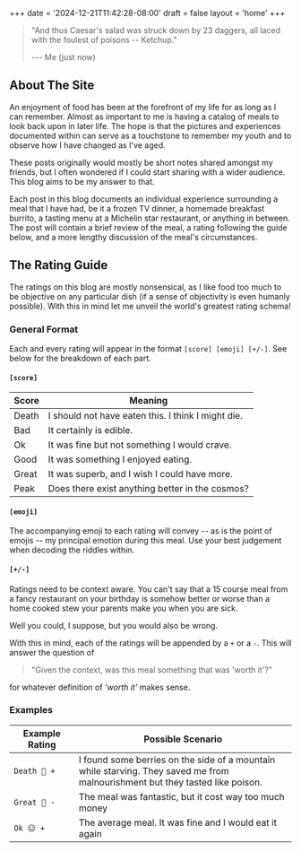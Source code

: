 +++
date = '2024-12-21T11:42:28-08:00'
draft = false
layout = 'home'
+++

> "And thus Caesar's salad was struck down by 23 daggers, all laced with the
> foulest of poisons -- Ketchup."
> 
> --- Me (just now)

## About The Site

An enjoyment of food has been at the forefront of my life for as long as I can
remember. Almost as important to me is having a catalog of meals to look back
upon in later life. The hope is that the pictures and experiences documented
within can serve as a touchstone to remember my youth and to observe how I have
changed as I've aged.

These posts originally would mostly be short notes shared amongst my friends,
but I often wondered if I could start sharing with a wider audience. This blog
aims to be my answer to that.

Each post in this blog documents an individual experience surrounding a meal
that I have had, be it a frozen TV dinner, a homemade breakfast burrito, a
tasting menu at a Michelin star restaurant, or anything in between. The post
will contain a brief review of the meal, a rating following the guide below, and
a more lengthy discussion of the meal's circumstances.

## The Rating Guide

The ratings on this blog are mostly nonsensical, as I like food too much to be
objective on any particular dish (if a sense of objectivity is even humanly
possible). With this in mind let me unveil the world's greatest rating schema!

### General Format

Each and every rating will appear in the format `[score] [emoji] [+/-]`. See
below for the breakdown of each part.

#### `[score]`

| Score | Meaning                                            |
| ----- | -------------------------------------------------- |
| Death | I should not have eaten this. I think I might die. |
| Bad   | It certainly is edible.                            |
| Ok    | It was fine but not something I would crave.       |
| Good  | It was something I enjoyed eating.                 |
| Great | It was superb, and I wish I could have more.       |
| Peak  | Does there exist anything better in the cosmos?    |

#### `[emoji]`

The accompanying emoji to each rating will convey -- as is the point of emojis
-- my principal emotion during this meal. Use your best judgement when decoding
the riddles within.

#### `[+/-]`

Ratings need to be context aware. You can't say that a 15 course meal from a
fancy restaurant on your birthday is somehow better or worse than a home cooked
stew your parents make you when you are sick.

Well you could, I suppose, but you would also be wrong.

With this in mind, each of the ratings will be appended by a `+` or a `-`. This
will answer the question of

> "Given the context, was this meal something that was 'worth it'?"

for whatever definition of *'worth it'* makes sense.

### Examples

| <div style="width:100px">Example Rating</div> | Possible Scenario                                                                                                             |
| --------------------------------------------- | ----------------------------------------------------------------------------------------------------------------------------- |
| `Death 🙏 +`                                   | I found some berries on the side of a mountain while starving. They saved me from malnourishment but they tasted like poison. |
| `Great 💸 -`                                   | The meal was fantastic, but it cost way too much money                                                                        |
| `Ok 😑 +`                                      | The average meal. It was fine and I would eat it again                                                                        |